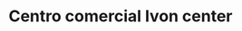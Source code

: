 ---
title: "Centro comercial Ivon center"
url: /barcelona/centro-comercial-ivon-center-boulevard-5-de-julio/
shop: Einkaufszentrum
---